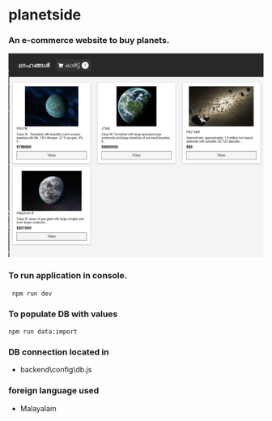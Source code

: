 # planetside

### An e-commerce website to buy planets.

![img](https://github.com/IIWesleyII/planetside-v2/blob/main/img.PNG)

### To run application in console.

```
 npm run dev
```

### To populate DB with values

```
npm run data:import
```

### DB connection located in

- backend\config\db.js

### foreign language used

- Malayalam
